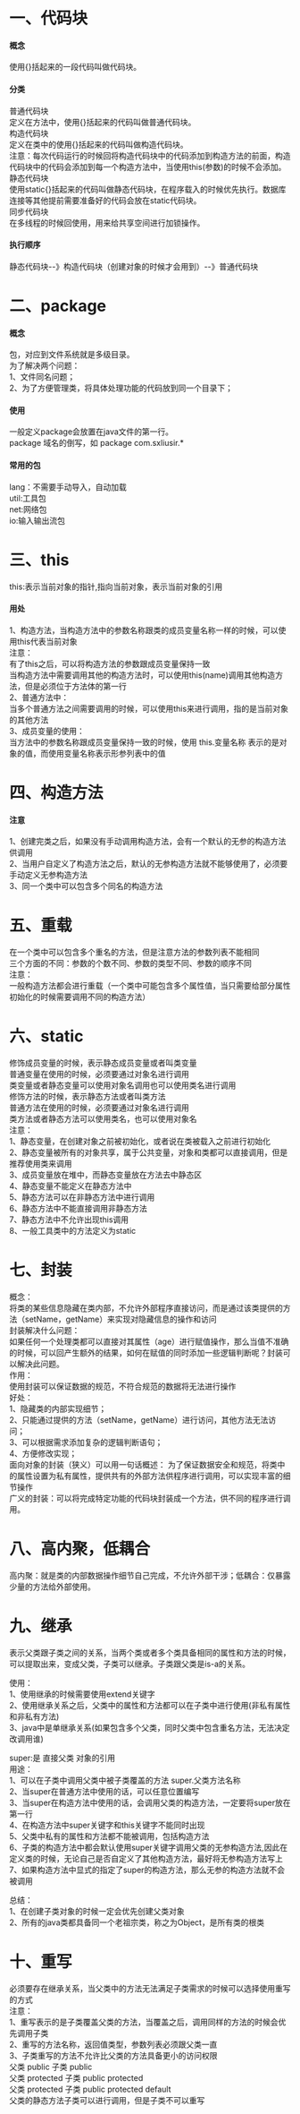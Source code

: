 # 一、代码块
#### 概念
使用{}括起来的一段代码叫做代码块。
#### 分类
普通代码块<br/>
定义在方法中，使用{}括起来的代码叫做普通代码块。<br/>
构造代码块<br/>
定义在类中的使用{}括起来的代码叫做构造代码块。<br/>
注意：每次代码运行的时候回将构造代码块中的代码添加到构造方法的前面，构造代码块中的代码会添加到每一个构造方法中，当使用this(参数)的时候不会添加。<br/>
静态代码块<br/>
使用static{}括起来的代码叫做静态代码块，在程序载入的时候优先执行。数据库连接等其他提前需要准备好的代码会放在static代码块。<br/>
同步代码块<br/>
在多线程的时候回使用，用来给共享空间进行加锁操作。<br/>
#### 执行顺序
静态代码块--》构造代码块（创建对象的时候才会用到）--》普通代码块
# 二、package
#### 概念
包，对应到文件系统就是多级目录。<br/>
为了解决两个问题：<br/>
1、文件同名问题；<br/>
2、为了方便管理类，将具体处理功能的代码放到同一个目录下；
#### 使用
一般定义package会放置在java文件的第一行。<br/>
package 域名的倒写，如 package com.sxliusir.*
#### 常用的包
lang：不需要手动导入，自动加载<br/>
util:工具包<br/>
net:网络包<br/>
io:输入输出流包
# 三、this
this:表示当前对象的指针,指向当前对象，表示当前对象的引用
#### 用处
1、构造方法，当构造方法中的参数名称跟类的成员变量名称一样的时候，可以使用this代表当前对象<br/>
注意：<br/>
有了this之后，可以将构造方法的参数跟成员变量保持一致<br/>
当构造方法中需要调用其他的构造方法时，可以使用this(name)调用其他构造方法，但是必须位于方法体的第一行<br/>
2、普通方法中：<br/>
当多个普通方法之间需要调用的时候，可以使用this来进行调用，指的是当前对象的其他方法<br/>
3、成员变量的使用：<br/>
当方法中的参数名称跟成员变量保持一致的时候，使用 this.变量名称 表示的是对象的值，而使用变量名称表示形参列表中的值<br/>
# 四、构造方法
#### 注意
1、创建完类之后，如果没有手动调用构造方法，会有一个默认的无参的构造方法供调用<br/>
2、当用户自定义了构造方法之后，默认的无参构造方法就不能够使用了，必须要手动定义无参构造方法<br/>
3、同一个类中可以包含多个同名的构造方法<br/>
# 五、重载
在一个类中可以包含多个重名的方法，但是注意方法的参数列表不能相同<br/>
三个方面的不同：参数的个数不同、参数的类型不同、参数的顺序不同<br/>
注意：<br/>
一般构造方法都会进行重载（一个类中可能包含多个属性值，当只需要给部分属性初始化的时候需要调用不同的构造方法）
# 六、static
修饰成员变量的时候，表示静态成员变量或者叫类变量<br/>
普通变量在使用的时候，必须要通过对象名进行调用<br/>
类变量或者静态变量可以使用对象名调用也可以使用类名进行调用<br/>
修饰方法的时候，表示静态方法或者叫类方法<br/>
普通方法在使用的时候，必须要通过对象名进行调用<br/>
类方法或者静态方法可以使用类名，也可以使用对象名<br/>
注意：<br/>
1、静态变量，在创建对象之前被初始化，或者说在类被载入之前进行初始化<br/>
2、静态变量被所有的对象共享，属于公共变量，对象和类都可以直接调用，但是推荐使用类来调用<br/>
3、成员变量放在堆中，而静态变量放在方法去中静态区<br/>
4、静态变量不能定义在静态方法中<br/>
5、静态方法可以在非静态方法中进行调用<br/>
6、静态方法中不能直接调用非静态方法<br/>
7、静态方法中不允许出现this调用<br/>
8、一般工具类中的方法定义为static<br/>
# 七、封装
概念：<br/>
将类的某些信息隐藏在类内部，不允许外部程序直接访问，而是通过该类提供的方法（setName，getName）来实现对隐藏信息的操作和访问<br/>
封装解决什么问题：<br/>
如果任何一个处理类都可以直接对其属性（age）进行赋值操作，那么当值不准确的时候，可以回产生额外的结果，如何在赋值的同时添加一些逻辑判断呢？封装可以解决此问题。<br/>
作用：<br/>
使用封装可以保证数据的规范，不符合规范的数据将无法进行操作<br/>
好处：<br/>
1、隐藏类的内部实现细节；<br/>
2、只能通过提供的方法（setName，getName）进行访问，其他方法无法访问；<br/>
3、可以根据需求添加复杂的逻辑判断语句；<br/>
4、方便修改实现；<br/>
面向对象的封装（狭义）可以用一句话概述： 为了保证数据安全和规范，将类中的属性设置为私有属性，提供共有的外部方法供程序进行调用，可以实现丰富的细节操作<br/>
广义的封装：可以将完成特定功能的代码块封装成一个方法，供不同的程序进行调用。<br/>

# 八、高内聚，低耦合
高内聚：就是类的内部数据操作细节自己完成，不允许外部干涉；低耦合：仅暴露少量的方法给外部使用。
# 九、继承

表示父类跟子类之间的关系，当两个类或者多个类具备相同的属性和方法的时候，可以提取出来，变成父类，子类可以继承。子类跟父类是is-a的关系。

使用：<br/>
1、使用继承的时候需要使用extend关键字<br/>
2、使用继承关系之后，父类中的属性和方法都可以在子类中进行使用(非私有属性和非私有方法)<br/>
3、java中是单继承关系(如果包含多个父类，同时父类中包含重名方法，无法决定改调用谁)<br/>

super:是 直接父类 对象的引用<br/>
用途：<br/>
1、可以在子类中调用父类中被子类覆盖的方法  super.父类方法名称<br/>
2、当super在普通方法中使用的话，可以任意位置编写<br/>
3、当super在构造方法中使用的话，会调用父类的构造方法，一定要将super放在第一行<br/>
4、在构造方法中super关键字和this关键字不能同时出现<br/>
5、父类中私有的属性和方法都不能被调用，包括构造方法<br/>
6、子类的构造方法中都会默认使用super关键字调用父类的无参构造方法,因此在定义类的时候，无论自己是否自定义了其他构造方法，最好将无参构造方法写上<br/>
7、如果构造方法中显式的指定了super的构造方法，那么无参的构造方法就不会被调用<br/>

总结：<br/>
1、在创建子类对象的时候一定会优先创建父类对象<br/>
2、所有的java类都具备同一个老祖宗类，称之为Object，是所有类的根类<br/>

# 十、重写
必须要存在继承关系，当父类中的方法无法满足子类需求的时候可以选择使用重写的方式<br/>
注意：<br/>
1、重写表示的是子类覆盖父类的方法，当覆盖之后，调用同样的方法的时候会优先调用子类<br/>
2、重写的方法名称，返回值类型，参数列表必须跟父类一直<br/>
3、子类重写的方法不允许比父类的方法具备更小的访问权限<br/>
父类      public     子类  public<br/>
父类      protected     子类  public protected<br/>
父类      protected     子类  public protected  default<br/>
父类的静态方法子类可以进行调用，但是子类不可以重写<br/>